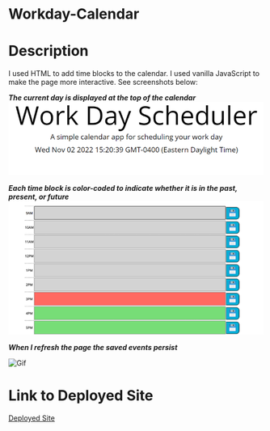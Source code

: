# Workday-Calendar

# Description

I used HTML to add time blocks to the calendar.
I used vanilla JavaScript to make the page more interactive. See screenshots below: 



***The current day is displayed at the top of the calendar***
![Screenshot of site](https://github.com/Bryant0415/Workday-Calendar/blob/main/Develop/TimeScreenshot.png)

***Each time block is color-coded to indicate whether it is in the past, present, or future***
![Screenshot of site](https://github.com/Bryant0415/Workday-Calendar/blob/main/Develop/TimeBlocks.png)

***When I refresh the page the saved events persist***

![Gif](https://github.com/Bryant0415/Workday-Calendar/blob/main/Develop/videoForReadme.gif)




# Link to Deployed Site
[Deployed Site](https://bryant0415.github.io/Workday-Calendar/)
